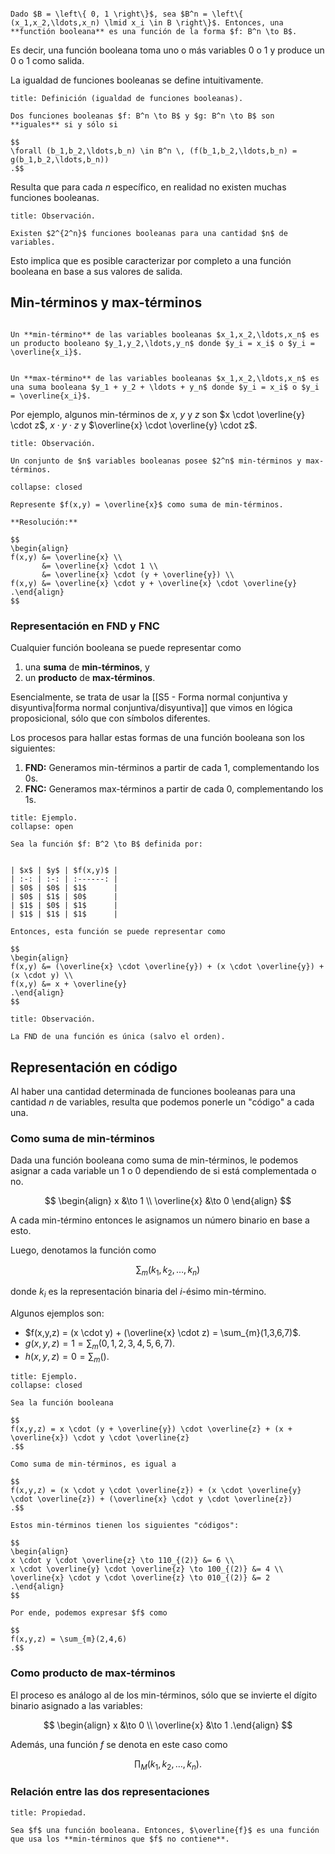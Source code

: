```ad-definition

Dado $B = \left\{ 0, 1 \right\}$, sea $B^n = \left\{ (x_1,x_2,\ldots,x_n) \lmid x_i \in B \right\}$. Entonces, una **functión booleana** es una función de la forma $f: B^n \to B$.

```

Es decir, una función booleana toma uno o más variables $0$ o $1$ y produce un $0$ o $1$ como salida.

La igualdad de funciones booleanas se define intuitivamente.

```ad-definition
title: Definición (igualdad de funciones booleanas).

Dos funciones booleanas $f: B^n \to B$ y $g: B^n \to B$ son **iguales** si y sólo si

$$
\forall (b_1,b_2,\ldots,b_n) \in B^n \, (f(b_1,b_2,\ldots,b_n) = g(b_1,b_2,\ldots,b_n))
.$$

```

Resulta que para cada $n$ específico, en realidad no existen muchas funciones booleanas.

```ad-proposition
title: Observación.

Existen $2^{2^n}$ funciones booleanas para una cantidad $n$ de variables.

```

Esto implica que es posible caracterizar por completo a una función booleana en base a sus valores de salida.

## Min-términos y max-términos

```ad-definition

Un **min-término** de las variables booleanas $x_1,x_2,\ldots,x_n$ es un producto booleano $y_1,y_2,\ldots,y_n$ donde $y_i = x_i$ o $y_i = \overline{x_i}$.


Un **max-término** de las variables booleanas $x_1,x_2,\ldots,x_n$ es una suma booleana $y_1 + y_2 + \ldots + y_n$ donde $y_i = x_i$ o $y_i = \overline{x_i}$.

```

Por ejemplo, algunos min-términos de $x$, $y$ y $z$ son $x \cdot \overline{y} \cdot z$, $x \cdot y \cdot z$ y $\overline{x} \cdot \overline{y} \cdot z$.

```ad-proposition
title: Observación.

Un conjunto de $n$ variables booleanas posee $2^n$ min-términos y max-términos.

```

```ad-exercise
collapse: closed

Represente $f(x,y) = \overline{x}$ como suma de min-términos.

**Resolución:**

$$
\begin{align}
f(x,y) &= \overline{x} \\
       &= \overline{x} \cdot 1 \\
       &= \overline{x} \cdot (y + \overline{y}) \\
f(x,y) &= \overline{x} \cdot y + \overline{x} \cdot \overline{y}
.\end{align}
$$

```

### Representación en FND y FNC

Cualquier función booleana se puede representar como

1. una **suma** de **min-términos**, y
2. un **producto** de **max-términos**.

Esencialmente, se trata de usar la [[S5 - Forma normal conjuntiva y disyuntiva|forma normal conjuntiva/disyuntiva]] que vimos en lógica proposicional, sólo que con símbolos diferentes.

Los procesos para hallar estas formas de una función booleana son los siguientes:

1. **FND:** Generamos min-términos a partir de cada $1$, complementando los $0$s.
2. **FNC:** Generamos max-términos a partir de cada $0$, complementando los $1$s.

```ad-example
title: Ejemplo.
collapse: open

Sea la función $f: B^2 \to B$ definida por:


| $x$ | $y$ | $f(x,y)$ |
| :-: | :-: | :------: |
| $0$ | $0$ | $1$      |
| $0$ | $1$ | $0$      |
| $1$ | $0$ | $1$      |
| $1$ | $1$ | $1$      |

Entonces, esta función se puede representar como

$$
\begin{align}
f(x,y) &= (\overline{x} \cdot \overline{y}) + (x \cdot \overline{y}) + (x \cdot y) \\
f(x,y) &= x + \overline{y}
.\end{align}
$$

```

```ad-proposition
title: Observación.

La FND de una función es única (salvo el orden).

```

## Representación en código

Al haber una cantidad determinada de funciones booleanas para una cantidad $n$ de variables, resulta que podemos ponerle un "código" a cada una.

### Como suma de min-términos

Dada una función booleana como suma de min-términos, le podemos asignar a cada variable un $1$ o $0$ dependiendo de si está complementada o no.

$$
\begin{align}
x &\to 1 \\
\overline{x} &\to 0
\end{align}
$$

A cada min-término entonces le asignamos un número binario en base a esto.

Luego, denotamos la función como

$$
\sum_{m}(k_1,k_2,\ldots,k_n)
$$

donde $k_i$ es la representación binaria del $i$-ésimo min-término.

Algunos ejemplos son:

- $f(x,y,z) = (x \cdot y) + (\overline{x} \cdot z) = \sum_{m}(1,3,6,7)$.
- $g(x,y,z) = 1 = \sum_{m}(0,1,2,3,4,5,6,7)$.
- $h(x,y,z) = 0 = \sum_{m}()$.

```ad-example
title: Ejemplo.
collapse: closed

Sea la función booleana

$$
f(x,y,z) = x \cdot (y + \overline{y}) \cdot \overline{z} + (x + \overline{x}) \cdot y \cdot \overline{z}
.$$

Como suma de min-términos, es igual a

$$
f(x,y,z) = (x \cdot y \cdot \overline{z}) + (x \cdot \overline{y} \cdot \overline{z}) + (\overline{x} \cdot y \cdot \overline{z})
.$$

Estos min-términos tienen los siguientes "códigos":

$$
\begin{align}
x \cdot y \cdot \overline{z} \to 110_{(2)} &= 6 \\
x \cdot \overline{y} \cdot \overline{z} \to 100_{(2)} &= 4 \\
\overline{x} \cdot y \cdot \overline{z} \to 010_{(2)} &= 2
.\end{align}
$$

Por ende, podemos expresar $f$ como

$$
f(x,y,z) = \sum_{m}(2,4,6)
.$$

```

### Como producto de max-términos

El proceso es análogo al de los min-términos, sólo que se invierte el dígito binario asignado a las variables:

$$
\begin{align}
x &\to 0 \\
\overline{x} &\to 1
.\end{align}
$$

Además, una función $f$ se denota en este caso como

$$
\prod_{M}(k_1,k_2,\ldots,k_n)
.$$

### Relación entre las dos representaciones

```ad-proposition
title: Propiedad.

Sea $f$ una función booleana. Entonces, $\overline{f}$ es una función que usa los **min-términos que $f$ no contiene**.

```
